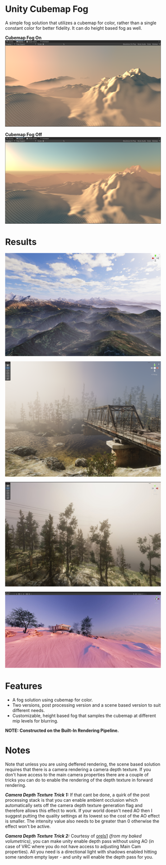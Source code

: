 # Unity Cubemap Fog

A simple fog solution that utilizes a cubemap for color, rather than a single constant color for better fidelity. It can do height based fog as well.

**Cubemap Fog On**
![on1](GithubContent/on1.png)

**Cubemap Fog Off**
![off1](GithubContent/off1.png)

# Results
![result1](GithubContent/result1.png)

![result2](GithubContent/result2.png)

![result3](GithubContent/result3.jpg)

![result4](GithubContent/result4.jpg)

# Features

- A fog solution using cubemap for color.
- Two versions, post processing version and a scene based version to suit different needs.
- Customizable, height based fog that samples the cubemap at different mip levels for blurring.

**NOTE: Constructed on the Built-In Rendering Pipeline.**

# Notes

Note that unless you are using deffered rendering, the scene based solution requires that there is a camera rendering a camera depth texture. If you don't have access to the main camera properties there are a couple of tricks you can do to enable the rendering of the depth texture in forward rendering.

***Camera Depth Texture Trick 1:*** If that cant be done, a quirk of the post processing stack is that you can enable ambient occlusion which automatically sets off the camera depth texture generation flag and therefore allows this effect to work. If your world doesn't need AO then I suggest putting the quality settings at its lowest so the cost of the AO effect is smaller. The intensity value also needs to be greater than 0 otherwise the effect won't be active.

***Camera Depth Texture Trick 2:***  Courtesy of [orels1](https://github.com/orels1) *(from my baked volumetrics)*, you can make unity enable depth pass without using AO (in case of VRC where you do not have access to adjusting Main Cam properties). All you need is a directional light with shadows enabled hitting some random empty layer - and unity will enable the depth pass for you.
